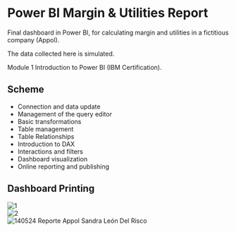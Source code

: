 <h1>Power BI Margin & Utilities Report</h1>

<p>Final dashboard in Power BI, for calculating margin and utilities in a fictitious company (Appol).</p>
<p>The data collected here is simulated.</p>
<p>Module 1 Introduction to Power BI (IBM Certification).</p>
 
 <h2>Scheme</h2>
<ul>
  <li>Connection and data update</li>
  <li>Management of the query editor</li>
  <li>Basic transformations</li>
  <li>Table management</li>
  <li>Table Relationships</li>
  <li>Introduction to DAX</li>
  <li>Interactions and filters</li>
  <li>Dashboard visualization</li>
  <li>Online reporting and publishing</li>
</ul>

<h2>Dashboard Printing</h2>

![1](https://github.com/sandraldr27/powerBi_Margin_Profit/assets/116546588/947a9e2e-f494-4f86-92b2-9cee5b88d9d4)
<br>
![2](https://github.com/sandraldr27/powerBi_Margin_Profit/assets/116546588/445f885d-5145-47ea-a398-7e87d660cc5b)
<br>
![140524 Reporte Appol Sandra León Del Risco](https://github.com/sandraldr27/powerBi_Margin_Profit/assets/116546588/c40b96d8-3180-4eb1-81bf-a8f40bef825a)



